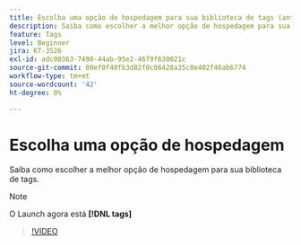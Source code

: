 ```yaml
---
title: Escolha uma opção de hospedagem para sua biblioteca de tags (antiga biblioteca do Launch)
description: Saiba como escolher a melhor opção de hospedagem para sua biblioteca de tags.
feature: Tags
level: Beginner
jira: KT-3526
exl-id: adc00363-7490-44ab-95e2-46f9f630021c
source-git-commit: 00ef0f40fb3d82f0c06428a35c0e402f46ab6774
workflow-type: tm+mt
source-wordcount: '42'
ht-degree: 0%

---
```


# Escolha uma opção de hospedagem

Saiba como escolher a melhor opção de hospedagem para sua biblioteca de tags.

>[!NOTE]
>
> O Launch agora está **[!DNL tags]**

>[!VIDEO](https://video.tv.adobe.com/v/28728/?learn=on)
